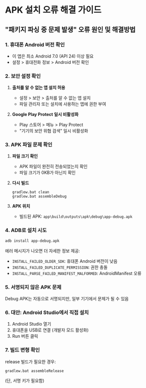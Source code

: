 # APK 설치 오류 해결 가이드

## "패키지 파싱 중 문제 발생" 오류 원인 및 해결방법

### 1. 휴대폰 Android 버전 확인
- 이 앱은 최소 Android 7.0 (API 24) 이상 필요
- 설정 > 휴대전화 정보 > Android 버전 확인

### 2. 보안 설정 확인
1. **출처를 알 수 없는 앱 설치 허용**
   - 설정 > 보안 > 출처를 알 수 없는 앱 설치
   - 파일 관리자 또는 설치에 사용하는 앱에 권한 부여

2. **Google Play Protect 일시 비활성화**
   - Play 스토어 > 메뉴 > Play Protect
   - "기기의 보안 위협 검색" 일시 비활성화

### 3. APK 파일 문제 확인
1. **파일 크기 확인**
   - APK 파일이 완전히 전송되었는지 확인
   - 파일 크기가 0KB가 아닌지 확인

2. **다시 빌드**
   ```
   gradlew.bat clean
   gradlew.bat assembleDebug
   ```

3. **APK 위치**
   - 빌드된 APK: `app\build\outputs\apk\debug\app-debug.apk`

### 4. ADB로 설치 시도
```bash
adb install app-debug.apk
```

에러 메시지가 나오면 더 자세한 정보 제공:
- `INSTALL_FAILED_OLDER_SDK`: 휴대폰 Android 버전이 낮음
- `INSTALL_FAILED_DUPLICATE_PERMISSION`: 권한 충돌
- `INSTALL_PARSE_FAILED_MANIFEST_MALFORMED`: AndroidManifest 오류

### 5. 서명되지 않은 APK 문제
Debug APK는 자동으로 서명되지만, 일부 기기에서 문제가 될 수 있음

### 6. 대안: Android Studio에서 직접 설치
1. Android Studio 열기
2. 휴대폰을 USB로 연결 (개발자 모드 활성화)
3. Run 버튼 클릭

### 7. 빌드 변형 확인
release 빌드가 필요한 경우:
```
gradlew.bat assembleRelease
```
(단, 서명 키가 필요함)